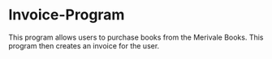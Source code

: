 # Invoice-Program
This program allows users to purchase books from the Merivale Books. This program then creates an invoice for the user.
